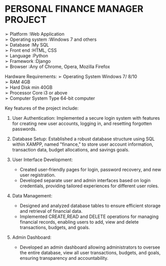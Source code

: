# PERSONAL FINANCE MANAGER PROJECT

➢ Platform :Web Application<br>
➢ Operating system :Windows 7 and others<br>
➢ Database :My SQL<br>
➢ Front end :HTML, CSS<br>
➢ Language :Python<br>
➢ Framework :Django<br>
➢ Browser :Any of Chrome, Opera, Mozilla Firefox<br>

Hardware Requirements:
➢ Operating System Windows 7/ 8/10<br>
➢ RAM 4GB<br>
➢ Hard Disk min 40GB<br>
➢ Processor Core i3 or above<br>
➢ Computer System Type 64-bit computer<br>

Key features of the project include:

1. User Authentication: Implemented a secure login system with features for creating new user accounts, logging in, and resetting forgotten passwords.

2. Database Setup: Established a robust database structure using SQL within XAMPP, named "finance," to store user account information, transaction data, budget allocations, and savings goals.

3. User Interface Development:
   - Created user-friendly pages for login, password recovery, and new user registration.
   - Developed separate user and admin interfaces based on login credentials, providing tailored experiences for different user roles.

4. Data Management:
   - Designed and analyzed database tables to ensure efficient storage and retrieval of financial data.
   - Implemented CREATE,READ and DELETE operations for managing financial records, enabling users to add, view and delete transactions, budgets, and goals.

5. Admin Dashboard:
   - Developed an admin dashboard allowing administrators to oversee the entire database, view all user transactions, budgets, and goals, ensuring transparency and accountability.


